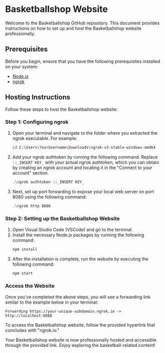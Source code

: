 # Basketballshop Website

Welcome to the Basketballshop GitHub repository. This document provides instructions on how to set up and host the Basketballshop website professionally.

## Prerequisites
Before you begin, ensure that you have the following prerequisites installed on your system:
* [Node.js](https://nodejs.org/)
* [ngrok](https://ngrok.com/)

## Hosting Instructions
Follow these steps to host the Basketballshop website:

### Step 1: Configuring ngrok
1. Open your terminal and navigate to the folder where you extracted the ngrok executable. For example:
   ```bash
   cd C:\Users\YourUsername\Downloads\ngrok-v3-stable-windows-amd64
   ```
2. Add your ngrok authtoken by running the following command. Replace `::_INSERT KEY_` with your actual ngrok authtoken, which you can obtain by creating an ngrok account and locating it in the "Connect to your account" section.
   ```bash
   .\ngrok authtoken ::_INSERT KEY_
   ```
3. Next, set up port forwarding to expose your local web server on port 8080 using the following command:
   ```bash
   .\ngrok http 8080
   ```

### Step 2: Setting up the Basketballshop Website
1. Open Visual Studio Code (VSCode) and go to the terminal.
2. Install the necessary Node.js packages by running the following command:
   ```bash
   npm install
   ```
3. After the installation is complete, run the website by executing the following command:
   ```bash
   npm start
   ```

### Access the Website
Once you've completed the above steps, you will see a forwarding link similar to the example below in your terminal:

```
Forwarding https://your-unique-subdomain.ngrok.io -> http://localhost:8080
```

To access the Basketballshop website, follow the provided hyperlink that concludes with "ngrok.io."

Your Basketballshop website is now professionally hosted and accessible through the provided link. Enjoy exploring the basketball-related content!
